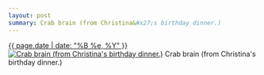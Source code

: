 ```yaml
---
layout: post
summary: Crab brain (from Christina&#x27;s birthday dinner.)
---
```


<p>
  <time><a href="/482">{{ page.date | date: "%B %e, %Y" }}</a></time>
  <a href="/482"><img src="{{ site.assets_url }}/482-640.jpg" srcset="{{ site.assets_url }}/482-1280.jpg 1280w, {{ site.assets_url }}/482-960.jpg 960w, {{ site.assets_url }}/482-640.jpg 640w, {{ site.assets_url }}/482-320.jpg 320w" sizes="(min-width: 700px) 50vw, calc(100vw - 2rem)" alt="Crab brain (from Christina&#x27;s birthday dinner.)" /></a>
  <span>Crab brain (from Christina&#x27;s birthday dinner.)</span>
</p>
